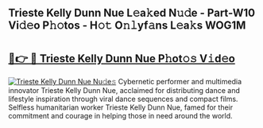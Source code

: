 ## Trieste Kelly Dunn Nue L𝚎a𝚔ed N𝚞𝚍e - Part-W10 Vi𝚍𝚎o P𝚑𝚘tos - H𝚘𝚝 O𝚗𝚕yf𝚊ns L𝚎a𝚔s WOG1M

# <h2><a href="http://kf8h1nt.oniu.top/?m=Trieste+Kelly+Dunn+Nue">🔗👉 🔴 Trieste Kelly Dunn Nue P𝚑ot𝚘𝚜 V𝚒d𝚎o</a></h2>

[![Trieste Kelly Dunn Nue Nu𝚍e𝚜](https://i.imgur.com/0qMVB7G.gif)](http://kf8h1nt.oniu.top/?m=Trieste+Kelly+Dunn+Nue)
Cybernetic performer and multimedia innovator Trieste Kelly Dunn Nue, acclaimed for distributing dance and lifestyle inspiration through viral dance sequences and compact films. Selfless humanitarian worker Trieste Kelly Dunn Nue, famed for their commitment and courage in helping those in need around the world.  

